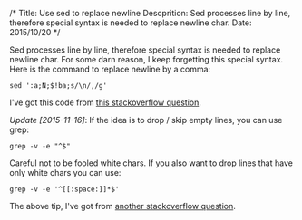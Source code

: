 /*
Title: Use sed to replace newline
Descprition: Sed processes line by line, therefore special syntax is needed to
replace newline char.
Date: 2015/10/20
*/

Sed processes line by line, therefore special syntax is needed to
replace newline char. For some darn reason, I keep forgetting this special
syntax. Here is the command to replace newline by a comma:

    sed ':a;N;$!ba;s/\n/,/g'

I've got this code from [this stackoverflow question](http://stackoverflow.com/questions/1251999/how-can-i-replace-a-newline-n-using-sed).


*Update [2015-11-16]*: If the idea is to drop / skip empty lines, you can use grep:

    grep -v -e "^$"

Careful not to be fooled white chars. If you also want to drop lines that have
only white chars you can use:

    grep -v -e '^[[:space:]]*$'

The above tip, I've got from [another stackoverflow question](http://stackoverflow.com/questions/3432555/remove-blank-lines-with-grep).

